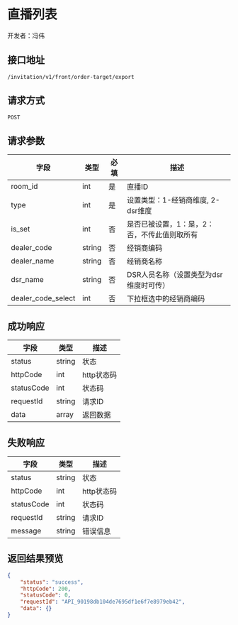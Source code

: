 # 直播列表

开发者：冯伟

## 接口地址

`/invitation/v1/front/order-target/export`

## 请求方式

`POST`

## 请求参数

| 字段 | 类型   | 必填 | 描述     |
| ---- | ------ | ---- | -------- |
| room_id | int | 是   |  直播ID |
| type   | int    | 是   | 设置类型：1-经销商维度, 2-dsr维度   |
| is_set   | int    | 否   | 是否已被设置，1：是，2：否，不传此值则取所有   |
| dealer_code   | string    | 否   | 经销商编码   |
| dealer_name   | string    | 否   | 经销商名称   |
| dsr_name   | string    | 否   | DSR人员名称（设置类型为dsr维度时可传）   |
| dealer_code_select   | int    | 否   | 下拉框选中的经销商编码   |

## 成功响应

| 字段       | 类型    | 描述        |
| ---------- | ------- | ----------- |
| status    | string  | 状态    |
| httpCode     | int  | http状态码    |
| statusCode | int  | 状态码 |
| requestId | string  | 请求ID |
| data  | array  | 返回数据      |

## 失败响应

| 字段       | 类型    | 描述        |
| ---------- | ------- | ----------- |
| status    | string  | 状态    |
| httpCode     | int  | http状态码    |
| statusCode | int  | 状态码 |
| requestId | string  | 请求ID |
| message  | string  | 错误信息      |


## 返回结果预览

```json
{
    "status": "success",
    "httpCode": 200,
    "statusCode": 0,
    "requestId": "API_90198db104de7695df1e6f7e8979eb42",
    "data": {}
}
```